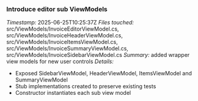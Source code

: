 ### Introduce editor sub ViewModels
*Timestamp:* 2025-06-25T10:25:37Z
*Files touched:* src/ViewModels/InvoiceEditorViewModel.cs, src/ViewModels/InvoiceHeaderViewModel.cs, src/ViewModels/InvoiceItemsViewModel.cs, src/ViewModels/InvoiceSummaryViewModel.cs, src/ViewModels/InvoiceSidebarViewModel.cs
*Summary:* added wrapper view models for new user controls
*Details:*
- Exposed SidebarViewModel, HeaderViewModel, ItemsViewModel and SummaryViewModel
- Stub implementations created to preserve existing tests
- Constructor instantiates each sub view model
